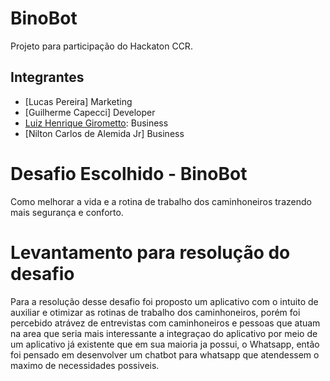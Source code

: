 # BinoBot
Projeto para participação do Hackaton CCR.

## Integrantes

- [Lucas Pereira] Marketing
- [Guilherme Capecci] Developer
- [Luiz Henrique Girometto](https://www.linkedin.com/in/girolometto/): Business
- [Nilton Carlos de Alemida Jr] Business

# Desafio Escolhido - BinoBot

Como melhorar a vida e a rotina de trabalho dos caminhoneiros trazendo mais segurança e conforto.

# Levantamento para resolução do desafio
Para a resolução desse desafio foi proposto um aplicativo com o intuito de auxiliar e otimizar as rotinas de trabalho dos caminhoneiros, porém foi percebido atrávez de entrevistas com caminhoneiros e pessoas que atuam na area que seria mais interessante a integraçao do aplicativo por meio de um aplicativo já existente que em sua maioria ja possui, o Whatsapp, então foi pensado em desenvolver um chatbot para whatsapp que atendessem o maximo de necessidades possiveis.
